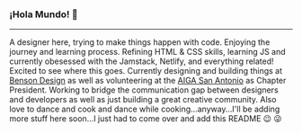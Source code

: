 ### ¡Hola Mundo! 👋
---------
A designer here, trying to make things happen with code. Enjoying the journey and learning process. Refining HTML & CSS skills, learning JS and currently obesessed with the Jamstack, Netlify, and everything related! Excited to see where this goes. Currently designing and building things at [Benson Design](http://bensondesign.com/) as well as volunteering at the [AIGA San Antonio](https://sanantonio.aiga.org/) as Chapter President. Working to bridge the communication gap between designers and developers as well as just building a great creative community. Also love to dance and cook and dance while cooking…anyway…I'll be adding more stuff here soon…I just had to come over and add this README 😉 😜

<!--
**ximenavf92/ximenavf92** is a ✨ _special_ ✨ repository because its `README.md` (this file) appears on your GitHub profile.

Here are some ideas to get you started:

- 🔭 I’m currently working on ...
- 🌱 I’m currently learning ...
- 👯 I’m looking to collaborate on ...
- 🤔 I’m looking for help with ...
- 💬 Ask me about ...
- 📫 How to reach me: ...
- 😄 Pronouns: ...
- ⚡ Fun fact: ...
-->
